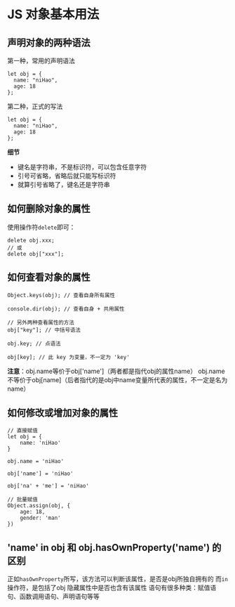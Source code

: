 # JS 对象基本用法

## 声明对象的两种语法

第一种，常用的声明语法

```
let obj = {
  name: "niHao",
  age: 18
};
```

第二种，正式的写法

```
let obj = {
  name: "niHao",
  age: 18
};
```
**细节**

* 键名是字符串，不是标识符，可以包含任意字符
* 引号可省略，省略后就只能写标识符
* 就算引号省略了，键名还是字符串

## 如何删除对象的属性

使用操作符`delete`即可：

```
delete obj.xxx;
// 或
delete obj["xxx"];
```

## 如何查看对象的属性

```
Object.keys(obj); // 查看自身所有属性

console.dir(obj); // 查看自身 + 共用属性

// 另外两种查看属性的方法
obj["key"]; // 中括号语法

obj.key; // 点语法

obj[key]; // 此 key 为变量，不一定为 'key'
```

**注意**：obj.name等价于obj['name']（两者都是指代obj的属性name）
obj.name不等价于obj[name]（后者指代的是obj中name变量所代表的属性，不一定是名为name）

## 如何修改或增加对象的属性

```
// 直接赋值
let obj = {
    name: 'niHao'
}

obj.name = 'niHao'

obj['name'] = 'niHao'

obj['na' + 'me'] = 'niHao'

// 批量赋值
Object.assign(obj, {
    age: 18,
    gender: 'man'
})
```

## 'name' in obj 和 obj.hasOwnProperty('name') 的区别

正如`hasOwnProperty`所写，该方法可以判断该属性，是否是obj所独自拥有的
而`in`操作符，是包括了obj 隐藏属性中是否也含有该属性
语句有很多种类：赋值语句、函数调用语句、声明语句等等
